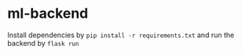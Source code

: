 # ml-backend
Install dependencies by `pip install -r requirements.txt` and run the backend by `flask run`

